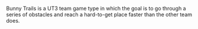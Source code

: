 Bunny Trails is a UT3 team game type in which the goal is to go through a series of obstacles
and reach a hard-to-get place faster than the other team does.

